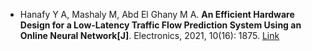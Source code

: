 * Hanafy Y A, Mashaly M, Abd El Ghany M A. <b>An Efficient Hardware Design for a Low-Latency Traffic Flow Prediction System Using an Online Neural Network[J]</b>. Electronics, 2021, 10(16): 1875. [Link](https://www.mdpi.com/2079-9292/10/16/1875)
